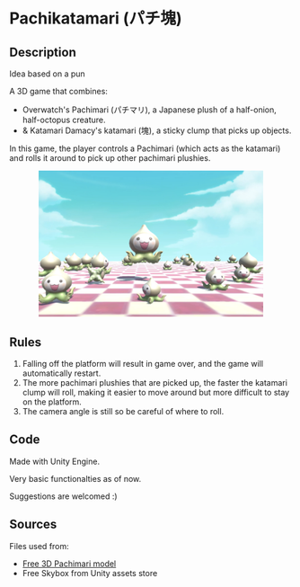 # Pachikatamari (パチ塊)

## Description

Idea based on a pun

A 3D game that combines: 
- Overwatch's Pachimari (パチマリ), a Japanese plush of a half-onion, half-octopus creature. 
- & Katamari Damacy's katamari (塊), a sticky clump that picks up objects. 

In this game, the player controls a Pachimari (which acts as the katamari) and rolls it around to pick up other pachimari plushies. 

<p align="center">
  <img src="images/pachi.png" alt="pachikatamari game" width="400">
</p>

## Rules

1. Falling off the platform will result in game over, and the game will automatically restart.
2. The more pachimari plushies that are picked up, the faster the katamari clump will roll, making it easier to move around but more difficult to stay on the platform.
3. The camera angle is still so be careful of where to roll.

## Code

Made with Unity Engine.

Very basic functionalties as of now.

Suggestions are welcomed :)

## Sources 

Files used from:
- [Free 3D Pachimari model](https://www.cgtrader.com/free-3d-models/character/fantasy-character/pachimari-fan-art)
- Free Skybox from Unity assets store
